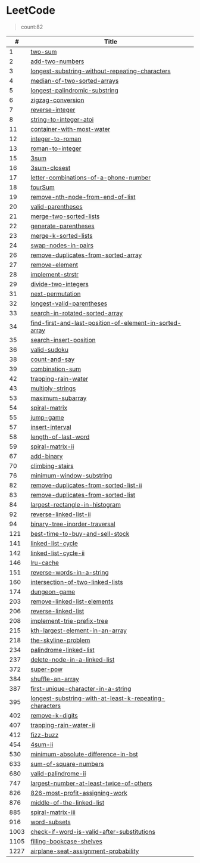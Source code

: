 # LeetCode
 >count:82 

|#|Title|
| --- | --- |
|1|[two-sum](https://github.com/jokerYellow/LeetCodeGo/tree/master/1-two-sum)|
|2|[add-two-numbers](https://github.com/jokerYellow/LeetCodeGo/tree/master/2-add-two-numbers)|
|3|[longest-substring-without-repeating-characters](https://github.com/jokerYellow/LeetCodeGo/tree/master/3-longest-substring-without-repeating-characters)|
|4|[median-of-two-sorted-arrays](https://github.com/jokerYellow/LeetCodeGo/tree/master/4-median-of-two-sorted-arrays)|
|5|[longest-palindromic-substring](https://github.com/jokerYellow/LeetCodeGo/tree/master/5-longest-palindromic-substring)|
|6|[zigzag-conversion](https://github.com/jokerYellow/LeetCodeGo/tree/master/6-zigzag-conversion)|
|7|[reverse-integer](https://github.com/jokerYellow/LeetCodeGo/tree/master/7-reverse-integer)|
|8|[string-to-integer-atoi](https://github.com/jokerYellow/LeetCodeGo/tree/master/8-string-to-integer-atoi)|
|11|[container-with-most-water](https://github.com/jokerYellow/LeetCodeGo/tree/master/11-container-with-most-water)|
|12|[integer-to-roman](https://github.com/jokerYellow/LeetCodeGo/tree/master/12-integer-to-roman)|
|13|[roman-to-integer](https://github.com/jokerYellow/LeetCodeGo/tree/master/13-roman-to-integer)|
|15|[3sum](https://github.com/jokerYellow/LeetCodeGo/tree/master/15-3sum)|
|16|[3sum-closest](https://github.com/jokerYellow/LeetCodeGo/tree/master/16-3sum-closest)|
|17|[letter-combinations-of-a-phone-number](https://github.com/jokerYellow/LeetCodeGo/tree/master/17-letter-combinations-of-a-phone-number)|
|18|[fourSum](https://github.com/jokerYellow/LeetCodeGo/tree/master/18-fourSum)|
|19|[remove-nth-node-from-end-of-list](https://github.com/jokerYellow/LeetCodeGo/tree/master/19-remove-nth-node-from-end-of-list)|
|20|[valid-parentheses](https://github.com/jokerYellow/LeetCodeGo/tree/master/20-valid-parentheses)|
|21|[merge-two-sorted-lists](https://github.com/jokerYellow/LeetCodeGo/tree/master/21-merge-two-sorted-lists)|
|22|[generate-parentheses](https://github.com/jokerYellow/LeetCodeGo/tree/master/22-generate-parentheses)|
|23|[merge-k-sorted-lists](https://github.com/jokerYellow/LeetCodeGo/tree/master/23-merge-k-sorted-lists)|
|24|[swap-nodes-in-pairs](https://github.com/jokerYellow/LeetCodeGo/tree/master/24-swap-nodes-in-pairs)|
|26|[remove-duplicates-from-sorted-array](https://github.com/jokerYellow/LeetCodeGo/tree/master/26-remove-duplicates-from-sorted-array)|
|27|[remove-element](https://github.com/jokerYellow/LeetCodeGo/tree/master/27-remove-element)|
|28|[implement-strstr](https://github.com/jokerYellow/LeetCodeGo/tree/master/28-implement-strstr)|
|29|[divide-two-integers](https://github.com/jokerYellow/LeetCodeGo/tree/master/29-divide-two-integers)|
|31|[next-permutation](https://github.com/jokerYellow/LeetCodeGo/tree/master/31-next-permutation)|
|32|[longest-valid-parentheses](https://github.com/jokerYellow/LeetCodeGo/tree/master/32-longest-valid-parentheses)|
|33|[search-in-rotated-sorted-array](https://github.com/jokerYellow/LeetCodeGo/tree/master/33-search-in-rotated-sorted-array)|
|34|[find-first-and-last-position-of-element-in-sorted-array](https://github.com/jokerYellow/LeetCodeGo/tree/master/34-find-first-and-last-position-of-element-in-sorted-array)|
|35|[search-insert-position](https://github.com/jokerYellow/LeetCodeGo/tree/master/35-search-insert-position)|
|36|[valid-sudoku](https://github.com/jokerYellow/LeetCodeGo/tree/master/36-valid-sudoku)|
|38|[count-and-say](https://github.com/jokerYellow/LeetCodeGo/tree/master/38-count-and-say)|
|39|[combination-sum](https://github.com/jokerYellow/LeetCodeGo/tree/master/39-combination-sum)|
|42|[trapping-rain-water](https://github.com/jokerYellow/LeetCodeGo/tree/master/42-trapping-rain-water)|
|43|[multiply-strings](https://github.com/jokerYellow/LeetCodeGo/tree/master/43-multiply-strings)|
|53|[maximum-subarray](https://github.com/jokerYellow/LeetCodeGo/tree/master/53-maximum-subarray)|
|54|[spiral-matrix](https://github.com/jokerYellow/LeetCodeGo/tree/master/54-spiral-matrix)|
|55|[jump-game](https://github.com/jokerYellow/LeetCodeGo/tree/master/55-jump-game)|
|57|[insert-interval](https://github.com/jokerYellow/LeetCodeGo/tree/master/57-insert-interval)|
|58|[length-of-last-word](https://github.com/jokerYellow/LeetCodeGo/tree/master/58-length-of-last-word)|
|59|[spiral-matrix-ii](https://github.com/jokerYellow/LeetCodeGo/tree/master/59-spiral-matrix-ii)|
|67|[add-binary](https://github.com/jokerYellow/LeetCodeGo/tree/master/67-add-binary)|
|70|[climbing-stairs](https://github.com/jokerYellow/LeetCodeGo/tree/master/70-climbing-stairs)|
|76|[minimum-window-substring](https://github.com/jokerYellow/LeetCodeGo/tree/master/76-minimum-window-substring)|
|82|[remove-duplicates-from-sorted-list-ii](https://github.com/jokerYellow/LeetCodeGo/tree/master/82-remove-duplicates-from-sorted-list-ii)|
|83|[remove-duplicates-from-sorted-list](https://github.com/jokerYellow/LeetCodeGo/tree/master/83-remove-duplicates-from-sorted-list)|
|84|[largest-rectangle-in-histogram](https://github.com/jokerYellow/LeetCodeGo/tree/master/84-largest-rectangle-in-histogram)|
|92|[reverse-linked-list-ii](https://github.com/jokerYellow/LeetCodeGo/tree/master/92-reverse-linked-list-ii)|
|94|[binary-tree-inorder-traversal](https://github.com/jokerYellow/LeetCodeGo/tree/master/94-binary-tree-inorder-traversal)|
|121|[best-time-to-buy-and-sell-stock](https://github.com/jokerYellow/LeetCodeGo/tree/master/121-best-time-to-buy-and-sell-stock)|
|141|[linked-list-cycle](https://github.com/jokerYellow/LeetCodeGo/tree/master/141-linked-list-cycle)|
|142|[linked-list-cycle-ii](https://github.com/jokerYellow/LeetCodeGo/tree/master/142-linked-list-cycle-ii)|
|146|[lru-cache](https://github.com/jokerYellow/LeetCodeGo/tree/master/146-lru-cache)|
|151|[reverse-words-in-a-string](https://github.com/jokerYellow/LeetCodeGo/tree/master/151-reverse-words-in-a-string)|
|160|[intersection-of-two-linked-lists](https://github.com/jokerYellow/LeetCodeGo/tree/master/160-intersection-of-two-linked-lists)|
|174|[dungeon-game](https://github.com/jokerYellow/LeetCodeGo/tree/master/174-dungeon-game)|
|203|[remove-linked-list-elements](https://github.com/jokerYellow/LeetCodeGo/tree/master/203-remove-linked-list-elements)|
|206|[reverse-linked-list](https://github.com/jokerYellow/LeetCodeGo/tree/master/206-reverse-linked-list)|
|208|[implement-trie-prefix-tree](https://github.com/jokerYellow/LeetCodeGo/tree/master/208-implement-trie-prefix-tree)|
|215|[kth-largest-element-in-an-array](https://github.com/jokerYellow/LeetCodeGo/tree/master/215-kth-largest-element-in-an-array)|
|218|[the-skyline-problem](https://github.com/jokerYellow/LeetCodeGo/tree/master/218-the-skyline-problem)|
|234|[palindrome-linked-list](https://github.com/jokerYellow/LeetCodeGo/tree/master/234-palindrome-linked-list)|
|237|[delete-node-in-a-linked-list](https://github.com/jokerYellow/LeetCodeGo/tree/master/237-delete-node-in-a-linked-list)|
|372|[super-pow](https://github.com/jokerYellow/LeetCodeGo/tree/master/372-super-pow)|
|384|[shuffle-an-array](https://github.com/jokerYellow/LeetCodeGo/tree/master/384-shuffle-an-array)|
|387|[first-unique-character-in-a-string](https://github.com/jokerYellow/LeetCodeGo/tree/master/387-first-unique-character-in-a-string)|
|395|[longest-substring-with-at-least-k-repeating-characters](https://github.com/jokerYellow/LeetCodeGo/tree/master/395-longest-substring-with-at-least-k-repeating-characters)|
|402|[remove-k-digits](https://github.com/jokerYellow/LeetCodeGo/tree/master/402-remove-k-digits)|
|407|[trapping-rain-water-ii](https://github.com/jokerYellow/LeetCodeGo/tree/master/407-trapping-rain-water-ii)|
|412|[fizz-buzz](https://github.com/jokerYellow/LeetCodeGo/tree/master/412-fizz-buzz)|
|454|[4sum-ii](https://github.com/jokerYellow/LeetCodeGo/tree/master/454-4sum-ii)|
|530|[minimum-absolute-difference-in-bst](https://github.com/jokerYellow/LeetCodeGo/tree/master/530-minimum-absolute-difference-in-bst)|
|633|[sum-of-square-numbers](https://github.com/jokerYellow/LeetCodeGo/tree/master/633-sum-of-square-numbers)|
|680|[valid-palindrome-ii](https://github.com/jokerYellow/LeetCodeGo/tree/master/680-valid-palindrome-ii)|
|747|[largest-number-at-least-twice-of-others](https://github.com/jokerYellow/LeetCodeGo/tree/master/747-largest-number-at-least-twice-of-others)|
|826|[826-most-profit-assigning-work](https://github.com/jokerYellow/LeetCodeGo/tree/master/826-826-most-profit-assigning-work)|
|876|[middle-of-the-linked-list](https://github.com/jokerYellow/LeetCodeGo/tree/master/876-middle-of-the-linked-list)|
|885|[spiral-matrix-iii](https://github.com/jokerYellow/LeetCodeGo/tree/master/885-spiral-matrix-iii)|
|916|[word-subsets](https://github.com/jokerYellow/LeetCodeGo/tree/master/916-word-subsets)|
|1003|[check-if-word-is-valid-after-substitutions](https://github.com/jokerYellow/LeetCodeGo/tree/master/1003-check-if-word-is-valid-after-substitutions)|
|1105|[filling-bookcase-shelves](https://github.com/jokerYellow/LeetCodeGo/tree/master/1105-filling-bookcase-shelves)|
|1227|[airplane-seat-assignment-probability](https://github.com/jokerYellow/LeetCodeGo/tree/master/1227-airplane-seat-assignment-probability)|
